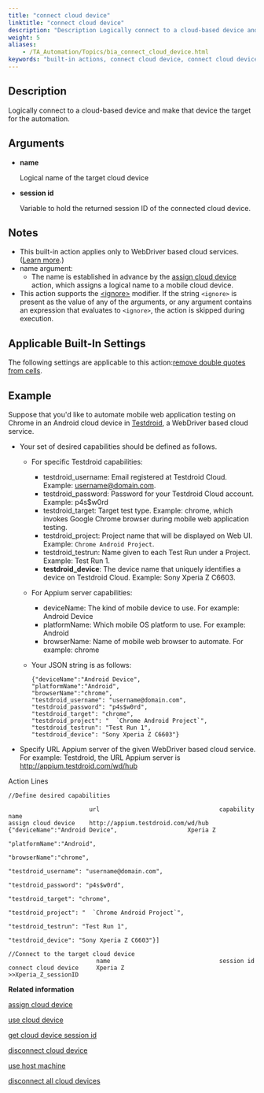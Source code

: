 ```yaml
--- 
title: "connect cloud device"
linktitle: "connect cloud device"
description: "Description Logically connect to a cloud-based device and make that device the target for the automation. Arguments name Logical name of the target cloud device session id Variable to hold the ..."
weight: 5
aliases: 
    - /TA_Automation/Topics/bia_connect_cloud_device.html
keywords: "built-in actions, connect cloud device, connect cloud device (action), iOS (action), connect cloud device, Android (action), connect a mobile cloud device, mobile cloud device connection, attach a mobile cloud device"
---
```


## Description  

Logically connect to a cloud-based device and make that device the target for the automation.

## Arguments  

-   **name**

    Logical name of the target cloud device

-   **session id**

    Variable to hold the returned session ID of the connected cloud device.


## Notes  

-   This built-in action applies only to WebDriver based cloud services. \([Learn more](/automation-guide/application-testing/mobile-testing/testing-in-the-cloud/).\)
-   name argument:
    -   The name is established in advance by the [assign cloud device](/automation-guide/action-based-testing-language/built-in-actions/system-actions/device/assign-cloud-device) action, which assigns a logical name to a mobile cloud device.
-   This action supports the [<ignore\>](/automation-guide/action-based-testing-language/the-test-language/ignoring-actions) modifier. If the string `<ignore>` is present as the value of any of the arguments, or any argument contains an expression that evaluates to `<ignore>`, the action is skipped during execution.

## Applicable Built-In Settings

The following settings are applicable to this action:[remove double quotes from cells](/automation-guide/action-based-testing-language/built-in-settings/value-settings/remove-double-quotes-from-cells).

## Example  

Suppose that you'd like to automate mobile web application testing on Chrome in an Android cloud device in [Testdroid](http://docs.testdroid.com/appium/testdroid-desired-caps/), a WebDriver based cloud service.

-   Your set of desired capabilities should be defined as follows.
    -   For specific Testdroid capabilities:
        -   testdroid\_username: Email registered at Testdroid Cloud. Example: username@domain.com.
        -   testdroid\_password: Password for your Testdroid Cloud account. Example: p4s$w0rd
        -   testdroid\_target: Target test type. Example: chrome, which invokes Google Chrome browser during mobile web application testing.
        -   testdroid\_project: Project name that will be displayed on Web UI. Example:   `Chrome Android Project`.
        -   testdroid\_testrun: Name given to each Test Run under a Project. Example: Test Run 1.
        -   **testdroid\_device**: The device name that uniquely identifies a device on Testdroid Cloud. Example: Sony Xperia Z C6603.
    -   For Appium server capabilities:
        -   deviceName: The kind of mobile device to use. For example: Android Device
        -   platformName: Which mobile OS platform to use. For example: Android
        -   browserName: Name of mobile web browser to automate. For example: chrome
    -   Your JSON string is as follows:

        ```
        {"deviceName":"Android Device",
        "platformName":"Android",
        "browserName":"chrome",
        "testdroid_username": "username@domain.com", 
        "testdroid_password": "p4s$w0rd", 
        "testdroid_target": "chrome",
        "testdroid_project": "  `Chrome Android Project`", 
        "testdroid_testrun": "Test Run 1",
        "testdroid_device": "Sony Xperia Z C6603"}
        ```

-   Specify URL Appium server of the given WebDriver based cloud service. For example: Testdroid, the URL Appium server is http://appium.testdroid.com/wd/hub

Action Lines

```
//Define desired capabilities
              
                       url                                  capability                                         name   
assign cloud device    http://appium.testdroid.com/wd/hub   {"deviceName":"Android Device",                    Xperia Z
                                                            "platformName":"Android",
                                                            "browserName":"chrome",
                                                            "testdroid_username": "username@domain.com",
                                                            "testdroid_password": "p4s$w0rd", 
                                                            "testdroid_target": "chrome",
                                                            "testdroid_project": "  `Chrome Android Project`", 
                                                            "testdroid_testrun": "Test Run 1",
                                                            "testdroid_device": "Sony Xperia Z C6603"}]    
              
//Connect to the target cloud device
                         name                               session id
connect cloud device     Xperia Z                           >>Xperia_Z_sessionID
```




**Related information**  


[assign cloud device](/automation-guide/action-based-testing-language/built-in-actions/system-actions/device/assign-cloud-device)

[use cloud device](/automation-guide/action-based-testing-language/built-in-actions/system-actions/device/use-cloud-device)

[get cloud device session id](/automation-guide/action-based-testing-language/built-in-actions/system-actions/device/get-cloud-device-session-id)

[disconnect cloud device](/automation-guide/action-based-testing-language/built-in-actions/system-actions/device/disconnect-cloud-device)

[use host machine](/automation-guide/action-based-testing-language/built-in-actions/system-actions/device/use-host-machine)

[disconnect all cloud devices](/automation-guide/action-based-testing-language/built-in-actions/system-actions/device/disconnect-all-cloud-devices)
